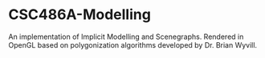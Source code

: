 # CSC486A-Modelling
An implementation of Implicit Modelling and Scenegraphs. Rendered in OpenGL based on polygonization algorithms developed by Dr. Brian Wyvill. 
